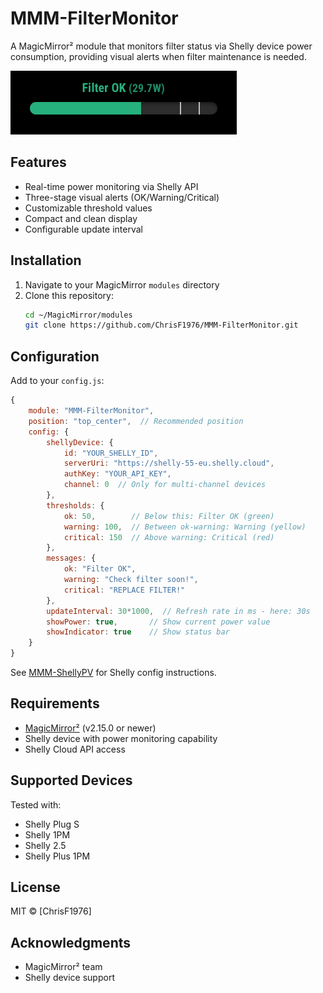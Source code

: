 # MMM-FilterMonitor

A MagicMirror² module that monitors filter status via Shelly device power consumption, providing visual alerts when filter maintenance is needed.

![Screenshot](./MMM-FilterMonitor.png)

## Features
- Real-time power monitoring via Shelly API
- Three-stage visual alerts (OK/Warning/Critical)
- Customizable threshold values
- Compact and clean display
- Configurable update interval

## Installation
1. Navigate to your MagicMirror `modules` directory
2. Clone this repository:
   ```bash
   cd ~/MagicMirror/modules
   git clone https://github.com/ChrisF1976/MMM-FilterMonitor.git
   ```


## Configuration
Add to your `config.js`:

```javascript
{
    module: "MMM-FilterMonitor",
    position: "top_center",  // Recommended position
    config: {
        shellyDevice: {
            id: "YOUR_SHELLY_ID",
            serverUri: "https://shelly-55-eu.shelly.cloud",
            authKey: "YOUR_API_KEY",
            channel: 0  // Only for multi-channel devices
        },
        thresholds: {
            ok: 50,        // Below this: Filter OK (green)
            warning: 100,  // Between ok-warning: Warning (yellow)
            critical: 150  // Above warning: Critical (red)
        },
        messages: {
            ok: "Filter OK",
            warning: "Check filter soon!",
            critical: "REPLACE FILTER!"
        },
        updateInterval: 30*1000,  // Refresh rate in ms - here: 30s
        showPower: true,       // Show current power value
        showIndicator: true    // Show status bar
    }
}
```

See [MMM-ShellyPV](https://github.com/ChrisF1976/MMM-ShellyPV) for Shelly config instructions.


## Requirements
- [MagicMirror²](https://magicmirror.builders) (v2.15.0 or newer)
- Shelly device with power monitoring capability
- Shelly Cloud API access

## Supported Devices
Tested with:
- Shelly Plug S
- Shelly 1PM
- Shelly 2.5
- Shelly Plus 1PM

## License
MIT © [ChrisF1976]

## Acknowledgments
- MagicMirror² team
- Shelly device support

